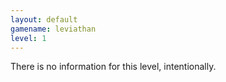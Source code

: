 ```yaml
---
layout: default
gamename: leviathan
level: 1
---
```

There is no information for this level, intentionally.
